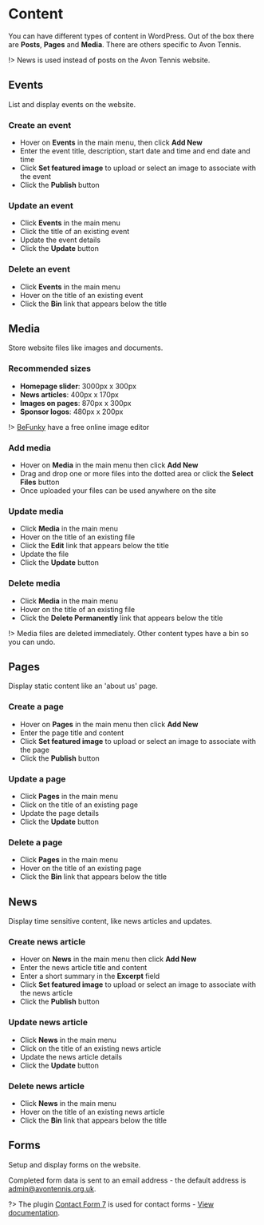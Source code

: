 # Content

You can have different types of content in WordPress. Out of the box there are **Posts**, **Pages** and **Media**. There are others specific to Avon Tennis.

!> News is used instead of posts on the Avon Tennis website.

## Events

List and display events on the website.

### Create an event

- Hover on **Events** in the main menu, then click **Add New**
- Enter the event title, description, start date and time and end date and time
- Click **Set featured image** to upload or select an image to associate with the event
- Click the **Publish** button

### Update an event

- Click **Events** in the main menu
- Click the title of an existing event
- Update the event details
- Click the **Update** button

### Delete an event

- Click **Events** in the main menu
- Hover on the title of an existing event
- Click the **Bin** link that appears below the title

## Media

Store website files like images and documents.

### Recommended sizes

- **Homepage slider**: 3000px x 300px
- **News articles**: 400px x 170px
- **Images on pages**: 870px x 300px
- **Sponsor logos**: 480px x 200px

!> [BeFunky](https://www.befunky.com/create/photo-editor/) have a free online image editor

### Add media

- Hover on **Media** in the main menu then click **Add New**
- Drag and drop one or more files into the dotted area or click the **Select Files** button
- Once uploaded your files can be used anywhere on the site

### Update media

- Click **Media** in the main menu
- Hover on the title of an existing file
- Click the **Edit** link that appears below the title
- Update the file
- Click the **Update** button

### Delete media

- Click **Media** in the main menu
- Hover on the title of an existing file
- Click the **Delete Permanently** link that appears below the title

!> Media files are deleted immediately. Other content types have a bin so you can undo.

## Pages

Display static content like an 'about us' page.

### Create a page

- Hover on **Pages** in the main menu then click **Add New**
- Enter the page title and content
- Click **Set featured image** to upload or select an image to associate with the page
- Click the **Publish** button

### Update a page

- Click **Pages** in the main menu
- Click on the title of an existing page
- Update the page details
- Click the **Update** button

### Delete a page

- Click **Pages** in the main menu
- Hover on the title of an existing page
- Click the **Bin** link that appears below the title

## News

Display time sensitive content, like news articles and updates.

### Create news article

- Hover on **News** in the main menu then click **Add New**
- Enter the news article title and content
- Enter a short summary in the **Excerpt** field
- Click **Set featured image** to upload or select an image to associate with the news article
- Click the **Publish** button

### Update news article

- Click **News** in the main menu
- Click on the title of an existing news article
- Update the news article details
- Click the **Update** button

### Delete news article

- Click **News** in the main menu
- Hover on the title of an existing news article
- Click the **Bin** link that appears below the title

## Forms

Setup and display forms on the website.

Completed form data is sent to an email address - the default address is admin@avontennis.org.uk.

?> The plugin [Contact Form 7](https://en-gb.wordpress.org/plugins/contact-form-7/) is used for contact forms - [View documentation](https://contactform7.com/docs/).
